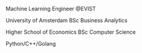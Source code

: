 Machine Learning Engineer @EVIST

University of Amsterdam BSc Business Analytics 

Higher School of Economics BSc Computer Science

Python/C++/Golang

